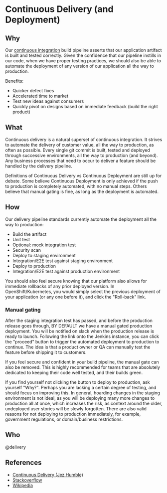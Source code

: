 # Continuous Delivery (and Deployment)

## Why

Our [continuous integration](continuous-integration.md) build pipeline asserts that our application artifact is built and tested correctly. Given the confidence that our pipeline instills in our code, when we have proper testing practices, we should also be able to automate the deployment of any version of our application all the way to production.

Benefits: 

- Quicker defect fixes
- Accelerated time to market
- Test new ideas against consumers
- Quickly pivot on designs based on immediate feedback (build the right product)

## What

Continuous delivery is a natural superset of continuous integration. It strives to automate the delivery of customer value, all the way to production, as often as possible. Every single git commit is built, tested and deployed through successive environments, all the way to production (and beyond). Any business processes that need to occur to deliver a feature should be handled by the delivery pipeline.

Definitions of Continuous Delivery vs Continuous Deployment are still up for debate. Some believe Continuous Deployment is only achieved if the push to production is completely automated, with no manual steps. Others believe that manual gating is fine, as long as the deployment is automated.

## How

Our delivery pipeline standards currently automate the deployment all the way to production:

- Build the artifact
- Unit test
- Optional: mock integration test
- Security scan
- Deploy to staging environment
- Integration/E2E test against staging environment
- Deploy to production
- Integration/E2E test against production environment

You should also feel secure knowing that our platform also allows for immediate rollbacks of any prior deployed version. In OpenShift/Kubernetes, you would simply select the previous deployment of your application (or any one before it), and click the "Roll-back" link.

### Manual gating

After the staging integration test has passed, and before the production release goes through, BY DEFAULT we have a manual gated production deployment. You will be notified on slack when the production release is ready to launch. Following the link onto the Jenkins instance, you can click the "proceed" button to trigger the automated deployment to production to continue. The idea is that a product owner or QA can manually test the feature before shipping it to customers.

If you feel secure and confident in your build pipeline, the manual gate can also be removed. This is highly recommended for teams that are absolutely dedicated to keeping their code well tested, and their builds green.

If you find yourself not clicking the button to deploy to production, ask yourself "Why?". Perhaps you are lacking a certain degree of testing, and should focus on improving this. In general, hoarding changes in the staging environment is not ideal, as you will be deploying many more changes to production all at once, which increases the risk, as context around the older, undeployed user stories will be slowly forgotten. There are also valid reasons for not deploying to production immediately, for example, government regulations, or domain/business restrictions.

## Who

@delivery

## References

- [Continuous Delivery (Jez Humble)](https://continuousdelivery.com/)
- [Stackoverflow](https://stackoverflow.com/questions/28608015/continuous-integration-vs-continuous-delivery-vs-continuous-deployment)
- [Wikipedia](https://en.wikipedia.org/wiki/Continuous_delivery)